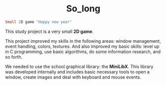 <h1 align="center">So_long</h1>


```ruby
Small 2D game "Happy new year"
```

This study project is a very small <b>2D game</b>.

This project improved my skills in the following areas: window management, event handling, colors, textures. And also improved my basic skills: level up in C programming, use basic algorithms, do some information research, and so forth.

We needed to use the school graphical library: the <b>MiniLibX</b>.
This library was developed internally and includes basic necessary tools to open a window, create images and deal with keyboard and mouse events.
